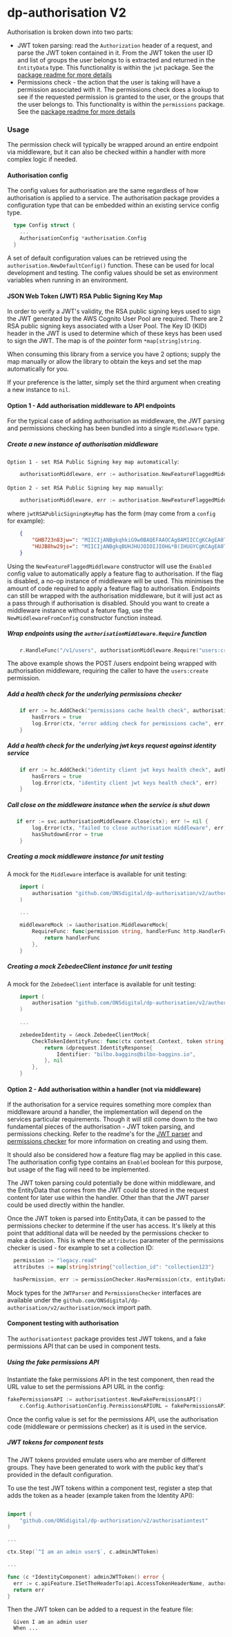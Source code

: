 
# dp-authorisation V2

Authorisation is broken down into two parts:
- JWT token parsing: read the `Authorization` header of a request, and parse the JWT token contained in it. From the JWT token the user ID and list of groups the user belongs to is extracted and returned in the `EntityData` type. This functionality is within the `jwt` package. See the [package readme for more details](jwt/README.md)
- Permissions check - the action that the user is taking will have a permission associated with it. The permissions check does a lookup to see if the requested permission is granted to the user, or the groups that the user belongs to. This functionality is within the `permissions` package. See the [package readme for more details](permissions/README.md)

### Usage
The permission check will typically be wrapped around an entire endpoint via middleware, but it can also be checked within a handler with more complex logic if needed.

#### Authorisation config
The config values for authorisation are the same regardless of how authorisation is applied to a service. The authorisation package provides a configuration type that can be embedded within an existing service config type.

```go
  type Config struct {
	...
	AuthorisationConfig *authorisation.Config
  }
```

A set of default configuration values can be retrieved using the `authorisation.NewDefaultConfig()` function. These can be used for local development and testing. The config values should be set as environment variables when running in an environment.

#### JSON Web Token (JWT) RSA Public Signing Key Map

In order to verify a JWT's validity, the RSA public signing keys used to sign the JWT generated by the AWS Cognito User Pool are required. There are 2 RSA public signing keys associated with a User Pool. The Key ID (KID) header in the JWT is used to determine which of these keys has been used to sign the JWT. The map is of the _pointer_ form `*map[string]string`.

When consuming this library from a service you have 2 options; supply the map manually or allow the library to obtain the keys and set the map automatically for you.

If your preference is the latter, simply set the third argument when creating a new instance to `nil`.

#### Option 1 - Add authorisation middleware to API endpoints

For the typical case of adding authorisation as middleware, the JWT parsing and permissions checking has been bundled into a single `Middleware` type.

##### Create a new instance of authorisation middleware

`Option 1 - set RSA Public Signing key map automatically`:

```go
    authorisationMiddleware, err := authorisation.NewFeatureFlaggedMiddleware(ctx, authorisationConfig, nil)
```

`Option 2 - set RSA Public Signing key map manually`:

```go
    authorisationMiddleware, err := authorisation.NewFeatureFlaggedMiddleware(ctx, authorisationConfig, &jwtRSAPublicSigningKeyMap)
```

where `jwtRSAPublicSigningKeyMap` has the form (may come from a `config` for example):

```json
    {
        "GHB723n83jw=": "MIICIjANBgkqhkiG9w0BAQEFAAOCAg8AMIICCgKCAgEA0TpTemKodQNChMNj1f/NF19nM",
        "HUJB8hw29js=": "MIICIjANBgkqBUHJHUJOIOIJIOH&*B(IHUGYCgKCAgEA0TpTemKodQNChMNj1f/NF19nM"
    }
```

Using the `NewFeatureFlaggedMiddleware` constructor will use the `Enabled` config value to automatically apply a feature flag to authorisation. If the flag is disabled, a no-op instance of middleware will be used. This minimises the amount of code required to apply a feature flag to authorisation. Endpoints can still be wrapped with the authorisation middleware, but it will just act as a pass through if authorisation is disabled. Should you want to create a middleware instance without a feature flag, use the `NewMiddlewareFromConfig` constructor function instead.

##### Wrap endpoints using the `authorisationMiddleware.Require` function
```go
    r.HandleFunc("/v1/users", authorisationMiddleware.Require("users:create", api.CreateUserHandler)).Methods(http.MethodPost)
```
The above example shows the POST /users endpoint being wrapped with authorisation middleware, requiring the caller to have the `users:create` permission.

##### Add a health check for the underlying permissions checker
```go
    if err := hc.AddCheck("permissions cache health check", authorisationMiddleware.HealthCheck); err != nil {
        hasErrors = true
        log.Error(ctx, "error adding check for permissions cache", err)
    }
```

##### Add a health check for the underlying jwt keys request against identity service
```go
	if err := hc.AddCheck("identity client jwt keys health check", authorisationMiddleware.IdentityHealthCheck); err != nil {
		hasErrors = true
		log.Error(ctx, "identity client jwt keys health check", err)
	}
```

##### Call close on the middleware instance when the service is shut down
```go
   if err := svc.authorisationMiddleware.Close(ctx); err != nil {
        log.Error(ctx, "failed to close authorisation middleware", err)
        hasShutdownError = true
    }
```

##### Creating a mock middleware instance for unit testing

A mock for the `Middleware` interface is available for unit testing:
```go
    import (
        authorisation "github.com/ONSdigital/dp-authorisation/v2/authorisation/mock"
    )
    
    ...

    middlewareMock := &authorisation.MiddlewareMock{
        RequireFunc: func(permission string, handlerFunc http.HandlerFunc) http.HandlerFunc {
            return handlerFunc
        },
    }
```

##### Creating a mock ZebedeeClient instance for unit testing

A mock for the `ZebedeeClient` interface is available for unit testing:
```go
    import (
        authorisation "github.com/ONSdigital/dp-authorisation/v2/authorisation/mock"
    )
    
    ...

	zebedeeIdentity = &mock.ZebedeeClientMock{
		CheckTokenIdentityFunc: func(ctx context.Context, token string) (*dprequest.IdentityResponse, error) {
			return &dprequest.IdentityResponse{
				Identifier: "bilbo.baggins@bilbo-baggins.io",
			}, nil
		},
	}
```

#### Option 2 - Add authorisation within a handler (not via middleware)

If the authorisation for a service requires something more complex than middleware around a handler, the implementation will depend on the services particular requirements. Though it will still come down to the two fundamental pieces of the authorisation - JWT token parsing, and permissions checking. Refer to the readme's for the  [JWT parser](jwt/README.md) and [permissions checker](permissions/README.md) for more information on creating and using them.

It should also be considered how a feature flag may be applied in this case. The authorisation config type contains an `Enabled` boolean for this purpose, but usage of the flag will need to be implemented. 

The JWT token parsing could potentially be done within middleware, and the EntityData that comes from the JWT could be stored in the request content for later use within the handler. Other than that the JWT parser could be used directly within the handler.

Once the JWT token is parsed into EntityData, it can be passed to the permissions checker to determine if the user has access. It's likely at this point that additional data will be needed by the permissions checker to make a decision. This is where the `attributes` parameter of the permissions checker is used - for example to set a collection ID:

```go
  permission := "legacy.read"
  attributes := map[string]string{"collection_id": "collection123"}

  hasPermission, err := permissionChecker.HasPermission(ctx, entityData, permission, attributes)

```

Mock types for the `JWTParser` and `PermissionsChecker` interfaces are available under the `github.com/ONSdigital/dp-authorisation/v2/authorisation/mock` import path.

#### Component testing with authorisation

The `authorisationtest` package provides test JWT tokens, and a fake permissions API that can be used in component tests. 

##### Using the fake permissions API

Instantiate the fake permissions API in the test component, then read the URL value to set the permissions API URL in the config:
```go
fakePermissionsAPI := authorisationtest.NewFakePermissionsAPI()
	c.Config.AuthorisationConfig.PermissionsAPIURL = fakePermissionsAPI.URL()
```
Once the config value is set for the permissions API, use the authorisation code (middleware or permissions checker) as it is used in the service.

##### JWT tokens for component tests

The JWT tokens provided emulate users who are member of different groups. They have been generated to work with the public key that's provided in the default configuration.

To use the test JWT tokens within a component test, register a step that adds the token as a header (example taken from the Identity API):

```go

import (
    "github.com/ONSdigital/dp-authorisation/v2/authorisationtest"
)

...

ctx.Step(`^I am an admin user$`, c.adminJWTToken)

...

func (c *IdentityComponent) adminJWTToken() error {
  err := c.apiFeature.ISetTheHeaderTo(api.AccessTokenHeaderName, authorisationtest.AdminJWTToken)
  return err
}
```
Then the JWT token can be added to a request in the feature file:
```
  Given I am an admin user
  When ...
```

      


